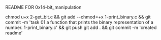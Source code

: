 README FOR 0x14-bit_manipulation

chmod u+x 2-get_bit.c && git add --chmod=+x 1-print_binary.c && git commit -m 'task 01  a function that prints the binary representation of a number. 1-print_binary.c' && git push
git add . && git commit -m 'created readme'
